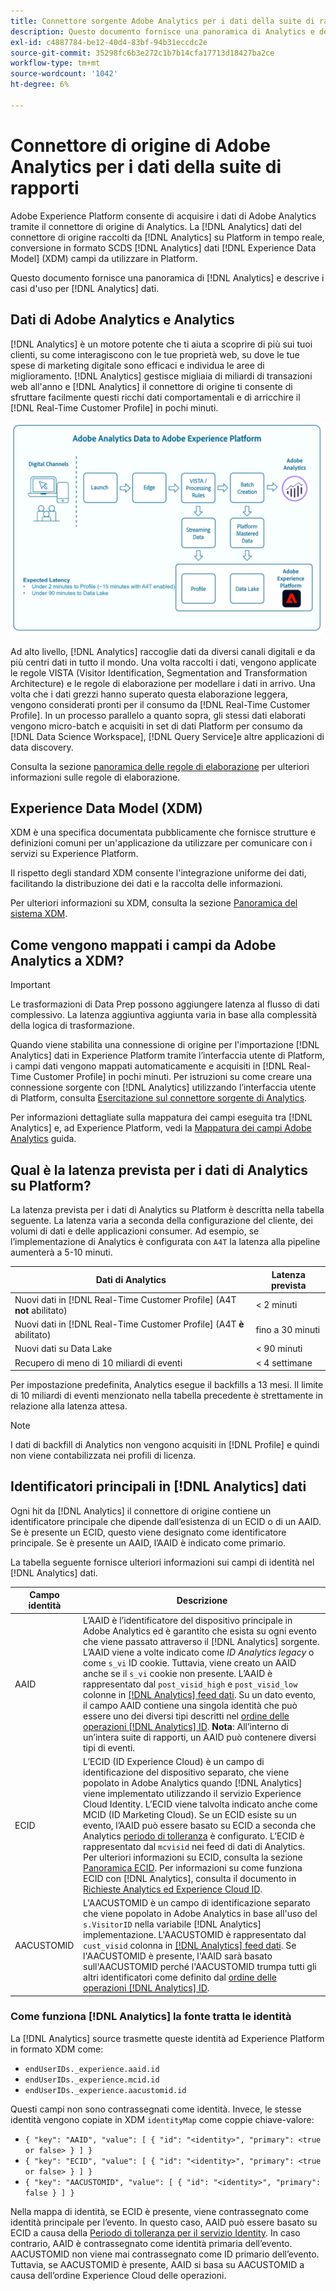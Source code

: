```yaml
---
title: Connettore sorgente Adobe Analytics per i dati della suite di rapporti
description: Questo documento fornisce una panoramica di Analytics e descrive i casi d’uso per i dati di Analytics.
exl-id: c4887784-be12-40d4-83bf-94b31eccdc2e
source-git-commit: 35298fc6b3e272c1b7b14cfa17713d18427ba2ce
workflow-type: tm+mt
source-wordcount: '1042'
ht-degree: 6%

---
```


# Connettore di origine di Adobe Analytics per i dati della suite di rapporti

Adobe Experience Platform consente di acquisire i dati di Adobe Analytics tramite il connettore di origine di Analytics. La [!DNL Analytics] dati del connettore di origine raccolti da [!DNL Analytics] su Platform in tempo reale, conversione in formato SCDS [!DNL Analytics] dati [!DNL Experience Data Model] (XDM) campi da utilizzare in Platform.

Questo documento fornisce una panoramica di [!DNL Analytics] e descrive i casi d&#39;uso per [!DNL Analytics] dati.

## Dati di Adobe Analytics e Analytics

[!DNL Analytics] è un motore potente che ti aiuta a scoprire di più sui tuoi clienti, su come interagiscono con le tue proprietà web, su dove le tue spese di marketing digitale sono efficaci e individua le aree di miglioramento. [!DNL Analytics] gestisce migliaia di miliardi di transazioni web all&#39;anno e [!DNL Analytics] il connettore di origine ti consente di sfruttare facilmente questi ricchi dati comportamentali e di arricchire il [!DNL Real-Time Customer Profile] in pochi minuti.

![Grafico che illustra il percorso di dati provenienti da diverse applicazioni Adobe, incluso Adobe Analytics.](./images/analytics-data-experience-platform.png)

Ad alto livello, [!DNL Analytics] raccoglie dati da diversi canali digitali e da più centri dati in tutto il mondo. Una volta raccolti i dati, vengono applicate le regole VISTA (Visitor Identification, Segmentation and Transformation Architecture) e le regole di elaborazione per modellare i dati in arrivo. Una volta che i dati grezzi hanno superato questa elaborazione leggera, vengono considerati pronti per il consumo da [!DNL Real-Time Customer Profile]. In un processo parallelo a quanto sopra, gli stessi dati elaborati vengono micro-batch e acquisiti in set di dati Platform per consumo da [!DNL Data Science Workspace], [!DNL Query Service]e altre applicazioni di data discovery.

Consulta la sezione [panoramica delle regole di elaborazione](https://experienceleague.adobe.com/docs/analytics/admin/admin-tools/processing-rules/processing-rules.html) per ulteriori informazioni sulle regole di elaborazione.

## Experience Data Model (XDM)

XDM è una specifica documentata pubblicamente che fornisce strutture e definizioni comuni per un&#39;applicazione da utilizzare per comunicare con i servizi su Experience Platform.

Il rispetto degli standard XDM consente l&#39;integrazione uniforme dei dati, facilitando la distribuzione dei dati e la raccolta delle informazioni.

Per ulteriori informazioni su XDM, consulta la sezione [Panoramica del sistema XDM](../../../xdm/home.md).

## Come vengono mappati i campi da Adobe Analytics a XDM?

>[!IMPORTANT]
>
>Le trasformazioni di Data Prep possono aggiungere latenza al flusso di dati complessivo. La latenza aggiuntiva aggiunta varia in base alla complessità della logica di trasformazione.

Quando viene stabilita una connessione di origine per l&#39;importazione [!DNL Analytics] dati in Experience Platform tramite l’interfaccia utente di Platform, i campi dati vengono mappati automaticamente e acquisiti in [!DNL Real-Time Customer Profile] in pochi minuti. Per istruzioni su come creare una connessione sorgente con [!DNL Analytics] utilizzando l’interfaccia utente di Platform, consulta [Esercitazione sul connettore sorgente di Analytics](../../tutorials/ui/create/adobe-applications/analytics.md).

Per informazioni dettagliate sulla mappatura dei campi eseguita tra [!DNL Analytics] e, ad Experience Platform, vedi la [Mappatura dei campi Adobe Analytics](./mapping/analytics.md) guida.

## Qual è la latenza prevista per i dati di Analytics su Platform?

La latenza prevista per i dati di Analytics su Platform è descritta nella tabella seguente. La latenza varia a seconda della configurazione del cliente, dei volumi di dati e delle applicazioni consumer. Ad esempio, se l’implementazione di Analytics è configurata con `A4T` la latenza alla pipeline aumenterà a 5-10 minuti.

| Dati di Analytics | Latenza prevista |
| -------------- | ---------------- |
| Nuovi dati in [!DNL Real-Time Customer Profile] (A4T **not** abilitato) | &lt; 2 minuti |
| Nuovi dati in [!DNL Real-Time Customer Profile] (A4T **è** abilitato) | fino a 30 minuti |
| Nuovi dati su Data Lake | &lt; 90 minuti |
| Recupero di meno di 10 miliardi di eventi | &lt; 4 settimane |

Per impostazione predefinita, Analytics esegue il backfills a 13 mesi. Il limite di 10 miliardi di eventi menzionato nella tabella precedente è strettamente in relazione alla latenza attesa.

>[!NOTE]
>
>I dati di backfill di Analytics non vengono acquisiti in [!DNL Profile] e quindi non viene contabilizzata nei profili di licenza.

## Identificatori principali in [!DNL Analytics] dati

Ogni hit da [!DNL Analytics] il connettore di origine contiene un identificatore principale che dipende dall’esistenza di un ECID o di un AAID. Se è presente un ECID, questo viene designato come identificatore principale. Se è presente un AAID, l’AAID è indicato come primario.

La tabella seguente fornisce ulteriori informazioni sui campi di identità nel [!DNL Analytics] dati.

| Campo identità | Descrizione |
| --- | --- |
| AAID | L’AAID è l’identificatore del dispositivo principale in Adobe Analytics ed è garantito che esista su ogni evento che viene passato attraverso il [!DNL Analytics] sorgente. L’AAID viene a volte indicato come *ID Analytics legacy* o come `s_vi` ID cookie. Tuttavia, viene creato un AAID anche se il `s_vi` cookie non presente. L’AAID è rappresentato dal `post_visid_high` e `post_visid_low` colonne in [[!DNL Analytics] feed dati](https://experienceleague.adobe.com/docs/analytics/export/analytics-data-feed/data-feed-contents/datafeeds-reference.html?lang=it). Su un dato evento, il campo AAID contiene una singola identità che può essere uno dei diversi tipi descritti nel [ordine delle operazioni [!DNL Analytics] ID](https://experienceleague.adobe.com/docs/id-service/using/reference/analytics-reference/analytics-order-of-operations.html). **Nota**: All’interno di un’intera suite di rapporti, un AAID può contenere diversi tipi di eventi. |
| ECID | L’ECID (ID Experience Cloud) è un campo di identificazione del dispositivo separato, che viene popolato in Adobe Analytics quando [!DNL Analytics] viene implementato utilizzando il servizio Experience Cloud Identity. L’ECID viene talvolta indicato anche come MCID (ID Marketing Cloud). Se un ECID esiste su un evento, l’AAID può essere basato su ECID a seconda che Analytics [periodo di tolleranza](https://experienceleague.adobe.com/docs/id-service/using/reference/analytics-reference/grace-period.html) è configurato. L’ECID è rappresentato dal `mcvisid` nei feed di dati di Analytics. Per ulteriori informazioni su ECID, consulta la sezione [Panoramica ECID](../../../identity-service/ecid.md). Per informazioni su come funziona ECID con [!DNL Analytics], consulta il documento in [Richieste Analytics ed Experience Cloud ID](https://experienceleague.adobe.com/docs/id-service/using/reference/analytics-reference/legacy-analytics.html?lang=it). |
| AACUSTOMID | L&#39;AACUSTOMID è un campo di identificazione separato che viene popolato in Adobe Analytics in base all&#39;uso del `s.VisitorID` nella variabile [!DNL Analytics] implementazione. L&#39;AACUSTOMID è rappresentato dal `cust_visid` colonna in [[!DNL Analytics] feed dati](https://experienceleague.adobe.com/docs/analytics/export/analytics-data-feed/data-feed-contents/datafeeds-reference.html?lang=it). Se l&#39;AACUSTOMID è presente, l&#39;AAID sarà basato sull&#39;AACUSTOMID perché l&#39;AACUSTOMID trumpa tutti gli altri identificatori come definito dal [ordine delle operazioni [!DNL Analytics] ID](https://experienceleague.adobe.com/docs/id-service/using/reference/analytics-reference/analytics-order-of-operations.html). |

### Come funziona [!DNL Analytics] la fonte tratta le identità

La [!DNL Analytics] source trasmette queste identità ad Experience Platform in formato XDM come:

* `endUserIDs._experience.aaid.id`
* `endUserIDs._experience.mcid.id`
* `endUserIDs._experience.aacustomid.id`

Questi campi non sono contrassegnati come identità. Invece, le stesse identità vengono copiate in XDM `identityMap` come coppie chiave-valore:

* `{ "key": "AAID", "value": [ { "id": "<identity>", "primary": <true or false> } ] }`
* `{ "key": "ECID", "value": [ { "id": "<identity>", "primary": <true or false> } ] }`
* `{ "key": "AACUSTOMID", "value": [ { "id": "<identity>", "primary": false } ] }`

Nella mappa di identità, se ECID è presente, viene contrassegnato come identità principale per l’evento. In questo caso, AAID può essere basato su ECID a causa della [Periodo di tolleranza per il servizio Identity](https://experienceleague.adobe.com/docs/id-service/using/reference/analytics-reference/grace-period.html). In caso contrario, AAID è contrassegnato come identità primaria dell’evento. AACUSTOMID non viene mai contrassegnato come ID primario dell’evento. Tuttavia, se AACUSTOMID è presente, AAID si basa su AACUSTOMID a causa dell’ordine Experience Cloud delle operazioni.
